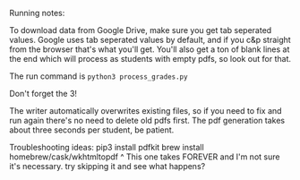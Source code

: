 Running notes:

To download data from Google Drive, make sure you get tab seperated values. Google uses tab seperated values by default, and if you c&p straight from the browser that's what you'll get. You'll also get a ton of blank lines at the end which will process as students with empty pdfs, so look out for that.

The run command is
`python3 process_grades.py`

Don't forget the 3!

The writer automatically overwrites existing files, so if you need to fix and run again there's no need to delete old pdfs first. The pdf generation takes about three seconds per student, be patient. 


Troubleshooting ideas:
pip3 install pdfkit
brew install homebrew/cask/wkhtmltopdf
^ This one takes FOREVER and I'm not sure it's necessary. try skipping it and see what happens?
